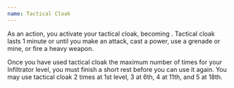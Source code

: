 ```yaml
---
name: Tactical Cloak
---
```

As an action, you activate your tactical cloak, becoming <me-condition id="invisible"/>. Tactical cloak lasts 1 minute or
until you make an attack, cast a power, use a grenade or mine, or fire a heavy weapon.

Once you have used tactical cloak the maximum number of times for your Infiltrator level,
you must finish a short rest before you can use it again. You may use tactical cloak 2 times at 1st level, 3 at 6th, 4 at 11th,
and 5 at 18th.
